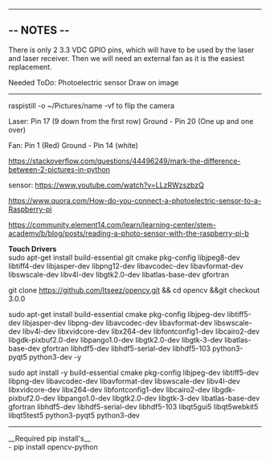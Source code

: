 ------------------------------
--         NOTES            --
------------------------------
There is only 2 3.3 VDC GPIO pins, which will have to be used by the laser and laser receiver. Then we will need an external fan as it is the easiest replacement.

Needed ToDo:
  Photoelectric sensor
  Draw on image

-------------------------------

raspistill -o ~/Pictures/name
  -vf to flip the camera

Laser:
     Pin 17 (9 down from the first row)
     Ground - Pin 20 (One up and one over)
     
Fan:
  Pin 1 (Red)
  Ground - Pin 14 (white)
  
  
  https://stackoverflow.com/questions/44496249/mark-the-difference-between-2-pictures-in-python
  
  sensor: https://www.youtube.com/watch?v=LLzRWzszbzQ

https://www.quora.com/How-do-you-connect-a-photoelectric-sensor-to-a-Raspberry-pi

https://community.element14.com/learn/learning-center/stem-academy/b/blog/posts/reading-a-photo-sensor-with-the-raspberry-pi-b

__Touch Drivers__ <br />
sudo apt-get install build-essential git cmake pkg-config libjpeg8-dev libtiff4-dev libjasper-dev libpng12-dev libavcodec-dev libavformat-dev libswscale-dev libv4l-dev libgtk2.0-dev libatlas-base-dev gfortran

git clone https://github.com/Itseez/opencv.git && cd opencv &&git checkout 3.0.0

sudo apt-get install build-essential cmake pkg-config libjpeg-dev libtiff5-dev libjasper-dev libpng-dev libavcodec-dev libavformat-dev libswscale-dev libv4l-dev libxvidcore-dev libx264-dev libfontconfig1-dev libcairo2-dev libgdk-pixbuf2.0-dev libpango1.0-dev libgtk2.0-dev libgtk-3-dev libatlas-base-dev gfortran libhdf5-dev libhdf5-serial-dev libhdf5-103 python3-pyqt5 python3-dev -y


sudo apt install -y build-essential cmake pkg-config libjpeg-dev libtiff5-dev libpng-dev libavcodec-dev libavformat-dev libswscale-dev libv4l-dev libxvidcore-dev libx264-dev libfontconfig1-dev libcairo2-dev libgdk-pixbuf2.0-dev libpango1.0-dev libgtk2.0-dev libgtk-3-dev libatlas-base-dev gfortran libhdf5-dev libhdf5-serial-dev libhdf5-103 libqt5gui5 libqt5webkit5 libqt5test5 python3-pyqt5 python3-dev

<hr />
__Required pip install's__<br />
- pip install opencv-python <br />
